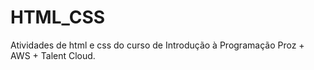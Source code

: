 # HTML_CSS
Atividades de html e css do curso de Introdução à Programação Proz + AWS + Talent Cloud.
